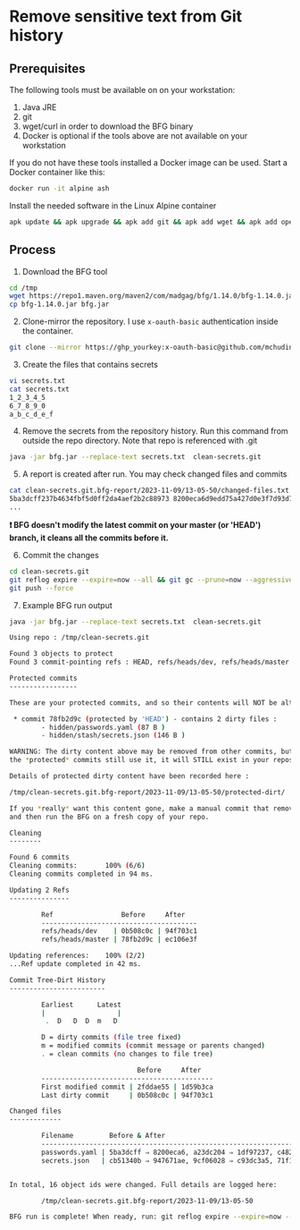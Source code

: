# Remove sensitive text from Git history

## Prerequisites

The following tools must be available on on your workstation:

1. Java JRE
2. git
3. wget/curl in order to download the BFG binary
4. Docker is optional if the tools above are not available on your workstation

If you do not have these tools installed a Docker image can be used. Start a Docker container like this:

```sh
docker run -it alpine ash
```

Install the needed software in the Linux Alpine container

```sh
apk update && apk upgrade && apk add git && apk add wget && apk add openjdk11
```

## Process

1. Download the BFG tool

```sh
cd /tmp
wget https://repo1.maven.org/maven2/com/madgag/bfg/1.14.0/bfg-1.14.0.jar
cp bfg-1.14.0.jar bfg.jar
```

2. Clone-mirror the repository. I use `x-oauth-basic` authentication inside the container.

```sh
git clone --mirror https://ghp_yourkey:x-oauth-basic@github.com/mchudinov/clean-secrets.git 
```

3. Create the files that contains secrets 

```sh
vi secrets.txt
cat secrets.txt
1_2_3_4_5
6_7_8_9_0
a_b_c_d_e_f
```

4. Remove the secrets from the repository history. Run this command from outside the repo directory. Note that repo is referenced with <repo-name>.git

```sh
java -jar bfg.jar --replace-text secrets.txt  clean-secrets.git
```

5. A report is created after run. You may check changed files and commits

```sh
cat clean-secrets.git.bfg-report/2023-11-09/13-05-50/changed-files.txt
5ba3dcff237b4634fbf5d0ff2da4aef2b2c88973 8200eca6d9edd75a427d0e3f7d93d798497ba27d passwords.yaml
...
```

**❗ BFG doesn't modify the latest commit on your master (or 'HEAD') branch, it cleans all the commits before it.**

6. Commit the changes

```sh
cd clean-secrets.git
git reflog expire --expire=now --all && git gc --prune=now --aggressive
git push --force
```

7. Example BFG run output

```sh
java -jar bfg.jar --replace-text secrets.txt  clean-secrets.git

Using repo : /tmp/clean-secrets.git

Found 3 objects to protect
Found 3 commit-pointing refs : HEAD, refs/heads/dev, refs/heads/master

Protected commits
-----------------

These are your protected commits, and so their contents will NOT be altered:

 * commit 78fb2d9c (protected by 'HEAD') - contains 2 dirty files :
        - hidden/passwords.yaml (87 B )
        - hidden/stash/secrets.json (146 B )

WARNING: The dirty content above may be removed from other commits, but as
the *protected* commits still use it, it will STILL exist in your repository.

Details of protected dirty content have been recorded here :

/tmp/clean-secrets.git.bfg-report/2023-11-09/13-05-50/protected-dirt/

If you *really* want this content gone, make a manual commit that removes it,
and then run the BFG on a fresh copy of your repo.

Cleaning
--------

Found 6 commits
Cleaning commits:       100% (6/6)
Cleaning commits completed in 94 ms.

Updating 2 Refs
---------------

        Ref                 Before     After
        ---------------------------------------
        refs/heads/dev    | 0b508c0c | 94f703c1
        refs/heads/master | 78fb2d9c | ec106e3f

Updating references:    100% (2/2)
...Ref update completed in 42 ms.

Commit Tree-Dirt History
------------------------

        Earliest      Latest
        |                  |
         .  D   D  D  m   D

        D = dirty commits (file tree fixed)
        m = modified commits (commit message or parents changed)
        . = clean commits (no changes to file tree)

                                Before     After
        -------------------------------------------
        First modified commit | 2fddae55 | 1d59b3ca
        Last dirty commit     | 0b508c0c | 94f703c1

Changed files
-------------

        Filename         Before & After
        ------------------------------------------------------------------------------
        passwords.yaml | 5ba3dcff ⇒ 8200eca6, a23dc204 ⇒ 1df97237, c482c3dc ⇒ 915bf49b
        secrets.json   | cb51340b ⇒ 947671ae, 9cf06028 ⇒ c93dc3a5, 71f1bfc9 ⇒ dc5accde


In total, 16 object ids were changed. Full details are logged here:

        /tmp/clean-secrets.git.bfg-report/2023-11-09/13-05-50

BFG run is complete! When ready, run: git reflog expire --expire=now --all && git gc --prune=now --aggressive
```
